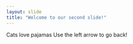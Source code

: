 ```yaml
---
layout: slide
title: "Welcome to our second slide!"
---
```

Cats love pajamas
Use the left arrow to go back!
